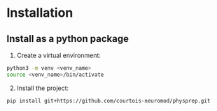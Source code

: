 # Installation

## Install as a python package

1. Create a virtual environment:

```bash
python3 -m venv <venv_name>
source <venv_name>/bin/activate
```

2. Install the project:

```bash
pip install git+https://github.com/courtois-neuromod/physprep.git
```
